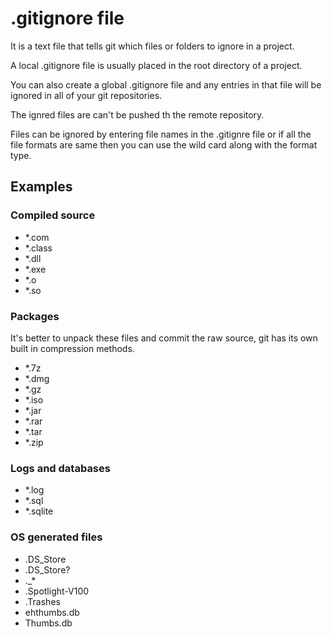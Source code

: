 # .gitignore file

It is a text file that tells git which files or folders to ignore in a project.

A local .gitignore file is usually placed in the root directory of a project.

You can also create a global .gitignore file and any entries in that file will be ignored in all of your git repositories.

The ignred files are can't be pushed th the remote repository.

Files can be ignored by entering file names in the .gitignre file or if all the file formats are same then you can use the wild card along with the format type.

## Examples

### Compiled source

* *.com  
* *.class  
* *.dll  
* *.exe  
* *.o  
* *.so  

### Packages
  
It's better to unpack these files and commit the raw source, git has its own built in compression methods.

* *.7z  
* *.dmg  
* *.gz  
* *.iso  
* *.jar  
* *.rar  
* *.tar  
* *.zip  

### Logs and databases

* *.log  
* *.sql  
* *.sqlite  

### OS generated files

* .DS_Store  
* .DS_Store?  
* ._*  
* .Spotlight-V100  
* .Trashes  
* ehthumbs.db  
* Thumbs.db
